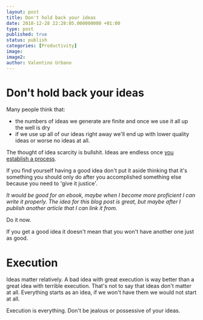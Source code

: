 ```yaml
---
layout: post
title: Don't hold back your ideas
date: 2018-12-28 22:28:05.000000000 +01:00
type: post
published: true
status: publish
categories: [Productivity]
image:
image2:
author: Valentino Urbano
---
```


# Don't hold back your ideas

Many people think that:

- the numbers of ideas we generate are finite and once we use it all up the well is dry
- if we use up all of our ideas right away we'll end up with lower quality ideas or worse no ideas at all.

The thought of idea scarcity is bullshit.
Ideas are endless once [you establish a process][1].

If you find yourself having a good idea don't put it aside thinking that it's something you should only do after you accomplished something else because you need to 'give it justice'.

_It would be good for an ebook, maybe when I become more proficient I can write it properly. The idea for this blog post is great, but maybe after I publish another article that I can link it from._

Do it now.

If you get a good idea it doesn't mean that you won't have another one just as good.

# Execution

Ideas matter relatively. A bad idea with great execution is way better than a great idea with terrible execution. That's not to say that ideas don't matter at all. Everything starts as an idea, if we won't have them we would not start at all.

Execution is everything. Don't be jealous or possessive of your ideas.

[1]: https://200wordsaday.com/words/ideas-1075c01298fe1ea8

